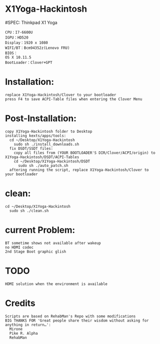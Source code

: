 # X1Yoga-Hackintosh

#SPEC:
  Thinkpad X1 Yoga
  
	CPU：I7-6600U
	IGPU：HD520
	Display：1920 x 1080
	WIFI/BT：Bcm94352z(Lenovo FRU)
	BIOS：
	OS X 10.11.5
	BootLoader：Clover+GPT

# Installation:

    replace X1Yoga-Hackintosh/Clover to your bootloader
    press F4 to save ACPI-Table files when entering the Clover Menu
  
# Post-Installation:

    copy X1Yoga-Hackintosh folder to Desktop
    installing kexts/apps/tools:
      cd ~/Desktop/X1Yoga-Hackintosh
	    sudo sh ./install_downloads.sh
	  fix DSDT/SSDT files:
	    copy all files from (YOUR BOOTLOADER'S DIR/Clover/ACPI/origin) to X1Yoga-Hackintosh/DSDT/ACPI-Tables
	    cd ~/Desktop/X1Yoga-Hackintosh/DSDT
		  sudo sh ./auto_patch.sh
	  aftering running the script, replace X1Yoga-Hackintosh/Clover to your bootloader
	
# clean:

    cd ~/Desktop/X1Yoga-Hackintosh
	  sudo sh ./clean.sh
	
# current Problem:

    BT sometime shows not available after wakeup
    no HDMI codec
    2nd Stage Boot graphic glish

# TODO

    HDMI solution when the environment is available
    
# Credits  
    Scripts are based on RehabMan's Repo with some modifications
    BIG THANKS FOR 'Great people share their wisdom without asking for anything in return…':
      Mirone
      Pike R. Alpha
      RehabMan
      
    
